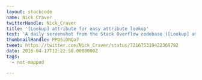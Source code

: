 ```yaml
---
layout: stackcode
name: Nick Craver
twitterHandle: Nick_Craver
title: '[Lookup] attribute for easy attribute lookup'
text: 'A daily screenshot from the Stack Overflow codebase ([Lookup] attribute for easy attribute lookup). '
thumbnailHandle: PPDSiDNQa7
tweet: https://twitter.com/Nick_Craver/status/721675319422369792
date: 2016-04-17T12:22:58.0000000Z
tags:
  - not-mapped

---
```

